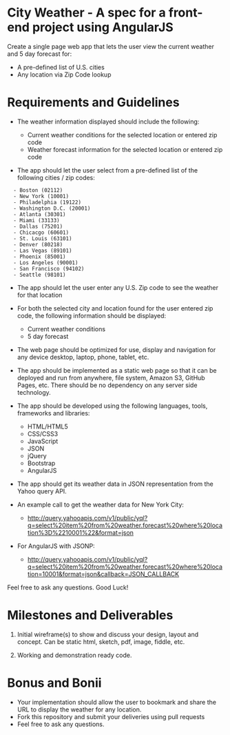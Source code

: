 City Weather - A spec for a front-end project using AngularJS
=============================================================
Create a single page web app that lets the user view the current weather and 5 day forecast for:

- A pre-defined list of U.S. cities
- Any location via Zip Code lookup

Requirements and Guidelines
===========================

* The weather information displayed should include the following:

  - Current weather conditions for the selected location or entered zip code
  - Weather forecast information for the selected location or entered zip code

* The app should let the user select from a pre-defined list of the following cities / zip codes:
```
  - Boston (02112)
  - New York (10001)
  - Philadelphia (19122)
  - Washington D.C. (20001)
  - Atlanta (30301)
  - Miami (33133)
  - Dallas (75201)
  - Chicacgo (60601)
  - St. Louis (63101)
  - Denver (80218)
  - Las Vegas (89101)
  - Phoenix (85001)
  - Los Angeles (90001)
  - San Francisco (94102)
  - Seattle (98101)
```

* The app should let the user enter any U.S. Zip code to see the weather for that location

* For both the selected city and location found for the user entered zip code, the following information should be displayed:

  - Current weather conditions
  - 5 day forecast

* The web page should be optimized for use, display and navigation for any device desktop, laptop, phone, tablet, etc.

* The app should be implemented as a static web page so that it can be deployed and run from anywhere, file system, Amazon S3, GitHub Pages, etc. There should be no dependency on any server side technology.

* The app should be developed using the following languages, tools, frameworks and libraries:

  - HTML/HTML5
  - CSS/CSS3
  - JavaScript
  - JSON
  - jQuery
  - Bootstrap
  - AngularJS

* The app should get its weather data in JSON representation from the Yahoo query API.

* An example call to get the weather data for New York City:

  - http://query.yahooapis.com/v1/public/yql?q=select%20item%20from%20weather.forecast%20where%20location%3D%2210001%22&format=json

* For AngularJS with JSONP:
  
  - http://query.yahooapis.com/v1/public/yql?q=select%20item%20from%20weather.forecast%20where%20location=10001&format=json&callback=JSON_CALLBACK

Feel free to ask any questions. Good Luck!

Milestones and Deliverables
===========================

1. Initial wireframe(s) to show and discuss your design, layout and concept.
   Can be static html, sketch, pdf, image, fiddle, etc.

2. Working and demonstration ready code.


Bonus and Bonii
===============
* Your implementation should allow the user to bookmark and share the URL to display the weather for any location.
* Fork this repository and submit your deliveries using pull requests
* Feel free to ask any questions.

